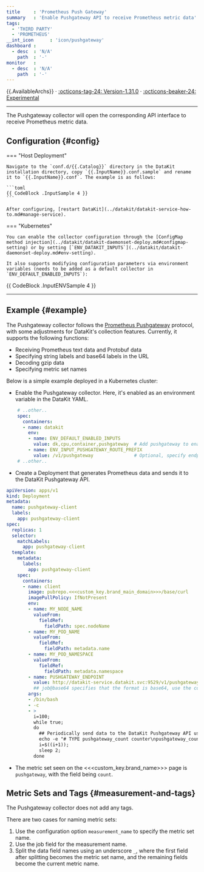 ```yaml
---
title     : 'Prometheus Push Gateway'
summary   : 'Enable Pushgateway API to receive Prometheus metric data'
tags:
  - 'THIRD PARTY'
  - 'PROMETHEUS'
__int_icon      : 'icon/pushgateway'
dashboard :
  - desc  : 'N/A'
    path  : '-'
monitor   :
  - desc  : 'N/A'
    path  : '-'
---
```



{{.AvailableArchs}} · [:octicons-tag-24: Version-1.31.0](../datakit/changelog.md#cl-1.31.0) · [:octicons-beaker-24: Experimental](../datakit/index.md#experimental)

---

The Pushgateway collector will open the corresponding API interface to receive Prometheus metric data.

## Configuration  {#config}

<!-- markdownlint-disable MD046 -->

=== "Host Deployment"

    Navigate to the `conf.d/{{.Catalog}}` directory in the DataKit installation directory, copy `{{.InputName}}.conf.sample` and rename it to `{{.InputName}}.conf`. The example is as follows:

    ```toml
    {{ CodeBlock .InputSample 4 }}
    ```

    After configuring, [restart DataKit](../datakit/datakit-service-how-to.md#manage-service).

=== "Kubernetes"

    You can enable the collector configuration through the [ConfigMap method injection](../datakit/datakit-daemonset-deploy.md#configmap-setting) or by setting [`ENV_DATAKIT_INPUTS`](../datakit/datakit-daemonset-deploy.md#env-setting).

    It also supports modifying configuration parameters via environment variables (needs to be added as a default collector in `ENV_DEFAULT_ENABLED_INPUTS`):

{{ CodeBlock .InputENVSample 4 }}

<!-- markdownlint-enable -->

---

## Example {#example}

The Pushgateway collector follows the [Prometheus Pushgateway](https://github.com/prometheus/pushgateway?tab=readme-ov-file#prometheus-pushgateway) protocol, with some adjustments for DataKit's collection features. Currently, it supports the following functions:

- Receiving Prometheus text data and Protobuf data
- Specifying string labels and base64 labels in the URL
- Decoding gzip data
- Specifying metric set names

Below is a simple example deployed in a Kubernetes cluster:

- Enable the Pushgateway collector. Here, it's enabled as an environment variable in the DataKit YAML.

```yaml
    # ..other..
    spec:
      containers:
      - name: datakit
        env:
        - name: ENV_DEFAULT_ENABLED_INPUTS
          value: dk,cpu,container,pushgateway  # Add pushgateway to enable the collector
        - name: ENV_INPUT_PUSHGATEWAY_ROUTE_PREFIX
          value: /v1/pushgateway               # Optional, specify endpoints route prefix, the target route will become "/v1/pushgateway/metrics"
    # ..other..
```

- Create a Deployment that generates Prometheus data and sends it to the DataKit Pushgateway API.

```yaml
apiVersion: apps/v1
kind: Deployment
metadata:
  name: pushgateway-client
  labels:
    app: pushgateway-client
spec:
  replicas: 1
  selector:
    matchLabels:
      app: pushgateway-client
  template:
    metadata:
      labels:
        app: pushgateway-client
    spec:
      containers:
      - name: client
        image: pubrepo.<<<custom_key.brand_main_domain>>>/base/curl
        imagePullPolicy: IfNotPresent
        env:
        - name: MY_NODE_NAME
          valueFrom:
            fieldRef:
              fieldPath: spec.nodeName
        - name: MY_POD_NAME
          valueFrom:
            fieldRef:
              fieldPath: metadata.name
        - name: MY_POD_NAMESPACE
          valueFrom:
            fieldRef:
              fieldPath: metadata.namespace
        - name: PUSHGATEWAY_ENDPOINT
          value: http://datakit-service.datakit.svc:9529/v1/pushgateway/metrics/job@base64/aGVsbG8=/node/$(MY_NODE_NAME)/pod/$(MY_POD_NAME)/namespace/$(MY_POD_NAMESPACE)
          ## job@base64 specifies that the format is base64, use the command `echo -n hello | base64` to generate the value 'aGVsbG8='
        args:
        - /bin/bash
        - -c
        - >
          i=100;
          while true;
          do
            ## Periodically send data to the DataKit Pushgateway API using the cURL command
            echo -e "# TYPE pushgateway_count counter\npushgateway_count{name=\"client\"} $i" | curl --data-binary @- $PUSHGATEWAY_ENDPOINT;
            i=$((i+1));
            sleep 2;
          done
```

- The metric set seen on the <<<custom_key.brand_name>>> page is `pushgateway`, with the field being `count`.

## Metric Sets and Tags {#measurement-and-tags}

The Pushgateway collector does not add any tags.

There are two cases for naming metric sets:

1. Use the configuration option `measurement_name` to specify the metric set name.
1. Use the job field for the measurement name.
1. Split the data field names using an underscore `_`, where the first field after splitting becomes the metric set name, and the remaining fields become the current metric name.
